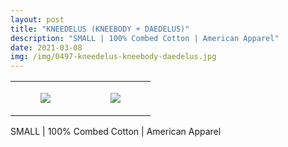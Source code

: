 ```yaml
---
layout: post
title: "KNEEDELUS (KNEEBODY + DAEDELUS)"
description: "SMALL | 100% Combed Cotton | American Apparel"
date: 2021-03-08
img: /img/0497-kneedelus-kneebody-daedelus.jpg
---
```




<table style="width:100%;"><tr><td style="vertical-align:top;">
      <figure class="tmblr-full" data-orig-height="2048" data-orig-width="1365" data-orig-src="https://concertshirts.netlify.app/shirts/0497/0497-01.jpg"><img src="https://64.media.tumblr.com/e97e605e1cb9ba13f46d379872b2722e/ae3dc53f7174b40b-c3/s540x810/dbec356185ddf65e84407d52f4352d59872f5e8c.jpg" data-orig-height="2048" data-orig-width="1365" data-orig-src="https://concertshirts.netlify.app/shirts/0497/0497-01.jpg"/></figure></td>
    <td style="vertical-align:top;">
      <figure class="tmblr-full" data-orig-height="2048" data-orig-width="1365" data-orig-src="https://concertshirts.netlify.app/shirts/0497/0497-02.jpg"><img src="https://64.media.tumblr.com/b39f772bed66e539c3bab6523031898b/ae3dc53f7174b40b-11/s540x810/a78d30bb584015b238bc195cfbc92930a052ae36.jpg" data-orig-height="2048" data-orig-width="1365" data-orig-src="https://concertshirts.netlify.app/shirts/0497/0497-02.jpg"/></figure></td>
  </tr></table><p>
  SMALL | 100% Combed Cotton | American Apparel
</p>
